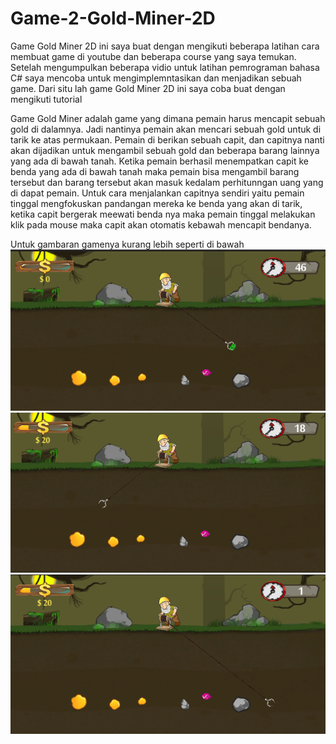 # Game-2-Gold-Miner-2D
Game Gold Miner 2D ini saya buat dengan mengikuti beberapa latihan cara membuat game di youtube dan beberapa course yang saya temukan. Setelah mengumpulkan beberapa vidio untuk latihan pemrograman bahasa C# saya mencoba untuk mengimplemntasikan dan menjadikan sebuah game. Dari situ lah game Gold Miner 2D ini saya coba buat dengan mengikuti tutorial

Game Gold Miner adalah game yang dimana pemain harus mencapit sebuah gold di dalamnya. Jadi nantinya pemain akan mencari sebuah gold untuk di tarik ke atas permukaan. Pemain di berikan sebuah capit, dan capitnya nanti akan dijadikan untuk mengambil sebuah gold dan beberapa barang lainnya yang ada di bawah tanah. Ketika pemain berhasil menempatkan capit ke benda yang ada di bawah tanah maka pemain bisa mengambil barang tersebut dan barang tersebut akan masuk kedalam perhitunngan uang yang di dapat pemain. Untuk cara menjalankan capitnya sendiri yaitu pemain tinggal mengfokuskan pandangan mereka ke benda yang akan di tarik, ketika capit bergerak meewati benda nya maka pemain tinggal melakukan klik pada mouse maka capit akan otomatis kebawah mencapit bendanya.

Untuk gambaran gamenya kurang lebih seperti di bawah 
<img src="Gold.png"><br>
<img src="gold1.png"><br>
<img src="gold2.png">
